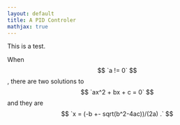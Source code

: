 ```yaml
---
layout: default
title: A PID Controler
mathjax: true
---
```

This is a test.

When $$ `a != 0` $$, there are two solutions to $$ `ax^2 + bx + c = 0` $$ and
they are
  $$ `x = (-b +- sqrt(b^2-4ac))/(2a) .` $$


